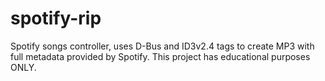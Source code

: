 # spotify-rip
Spotify songs controller, uses D-Bus and ID3v2.4 tags to create MP3 with full metadata provided by Spotify. This project has educational purposes ONLY.
